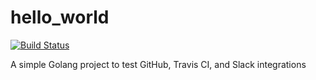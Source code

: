 # hello_world  
[![Build Status](https://travis-ci.org/06chaynes/hello_world.svg?branch=master)](https://travis-ci.org/06chaynes/hello_world)  

A simple Golang project to test GitHub, Travis CI, and Slack integrations
